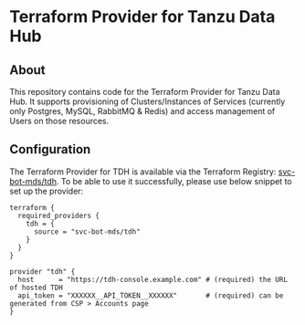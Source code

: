 # Terraform Provider for Tanzu Data Hub

## About

This repository contains code for the Terraform Provider for Tanzu Data Hub. It supports provisioning of Clusters/Instances of Services (currently only Postgres, MySQL, RabbitMQ & Redis) and access management of Users on those resources.

## Configuration

The Terraform Provider for TDH is available via the Terraform Registry: [svc-bot-mds/tdh](https://registry.terraform.io/providers/svc-bot-mds/tdh). To be able to use it successfully, please use below snippet to set up the provider:

```hcl
terraform {
  required_providers {
    tdh = {
      source = "svc-bot-mds/tdh"
    }
  }
}

provider "tdh" {
  host      = "https://tdh-console.example.com" # (required) the URL of hosted TDH
  api_token = "XXXXXX__API_TOKEN__XXXXXX"       # (required) can be generated from CSP > Accounts page
}
```
